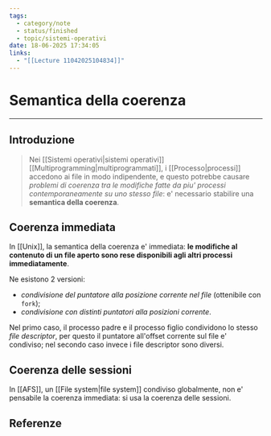 ```yaml
---
tags:
  - category/note
  - status/finished
  - topic/sistemi-operativi
date: 18-06-2025 17:34:05
links:
  - "[[Lecture 11042025104834]]"
---
```

# Semantica della coerenza
---
## Introduzione
> Nei [[Sistemi operativi|sistemi operativi]] [[Multiprogramming|multiprogrammati]], i [[Processo|processi]] accedono ai file in modo indipendente, e questo potrebbe causare _problemi di coerenza tra le modifiche fatte da piu' processi contemporaneamente su uno stesso file_: e' necessario stabilire una **semantica della coerenza**.

## Coerenza immediata
In [[Unix]], la semantica della coerenza e' immediata: **le modifiche al contenuto di un file aperto sono rese disponibili agli altri processi immediatamente**.

Ne esistono 2 versioni:
- _condivisione del puntatore alla posizione corrente nel file_ (ottenibile con `fork`);
- _condivisione con distinti puntatori alla posizioni corrente_.

Nel primo caso, il processo padre e il processo figlio condividono lo stesso _file descriptor_, per questo il puntatore all'offset corrente sul file e' condiviso; nel secondo caso invece i file descriptor sono diversi.

## Coerenza delle sessioni
In [[AFS]], un [[File system|file system]] condiviso globalmente, non e' pensabile la coerenza immediata: si usa la coerenza delle sessioni.

## Referenze